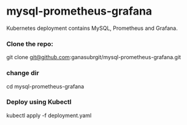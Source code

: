 # mysql-prometheus-grafana
Kubernetes deployment contains MySQL, Prometheus and Grafana.

### Clone the repo:
git clone git@github.com:ganasubrgit/mysql-prometheus-grafana.git

### change dir
cd mysql-prometheus-grafana

### Deploy using Kubectl 
kubectl apply -f deployment.yaml 

